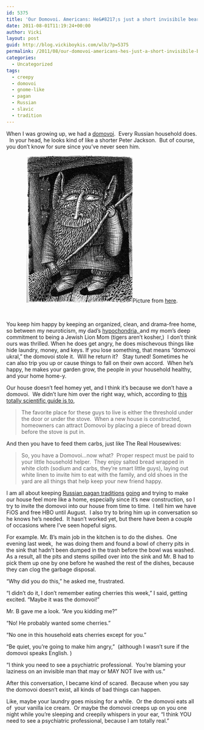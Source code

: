 ```yaml
---
id: 5375
title: 'Our Domovoi. Americans: He&#8217;s just a short invisibile bearded dude that lives in your home, no biggie.'
date: 2011-08-01T11:19:24+00:00
author: Vicki
layout: post
guid: http://blog.vickiboykis.com/wlb/?p=5375
permalink: /2011/08/our-domovoi-americans-hes-just-a-short-invisibile-bearded-dude-that-lives-in-your-home-no-biggie/
categories:
  - Uncategorized
tags:
  - creepy
  - domovoi
  - gnome-like
  - pagan
  - Russian
  - slavic
  - tradition
---
```

When I was growing up, we had a <a href="http://en.wikipedia.org/wiki/Domovoi" target="_blank">domovoi</a>.  Every Russian household does.   In your head, he looks kind of like a shorter Peter Jackson.  But of course, you don&#8217;t know for sure since you&#8217;ve never seen him.

<p style="text-align: center;">
  <a href="https://raw.githubusercontent.com/veekaybee/wlb/gh-pages/assets/images/2011/07/domovoi.gif"><img class="aligncenter size-full wp-image-5376" title="domovoi" src="https://raw.githubusercontent.com/veekaybee/wlb/gh-pages/assets/images/2011/07/domovoi.gif" alt="" width="280" height="388" /></a>Picture from <a href="http://www.slavic.pitt.edu/" target="_blank">here</a>.
</p>

&nbsp;

You keep him happy by keeping an organized, clean, and drama-free home, so between my neuroticism, my dad&#8217;s <a href="http://blog.vickiboykis.com/wlb/2011/03/23/the-world-is-going-crazy-so-hopefully-reading-about-my-radon-problems-will-cheer-you-up/" target="_blank">hypochondria, </a>and my mom&#8217;s deep commitment to being a Jewish Lion Mom (tigers aren&#8217;t kosher,)  I don&#8217;t think ours was thrilled. When he does get angry, he does mischevous things like hide laundry, money, and keys. If you lose something, that means &#8220;domovoi ukral,&#8221; the domovoi stole it.  Will he return it?   Stay tuned! Sometimes he can also trip you up or cause things to fall on their own accord.  When he&#8217;s happy, he makes your garden grow, the people in your household healthy, and your home home-y.

Our house doesn&#8217;t feel homey yet, and I think it&#8217;s because we don&#8217;t have a domovoi.  We didn&#8217;t lure him over the right way, which, according to <a href="http://themagicalbuffet.com/blog1/2006/10/31/mommys-little-helper-the-domovoi/" target="_blank">this totally scientific guide is to</a>,

> The favorite place for these guys to live is either the threshold under the door or under the stove.  When a new house is constructed, homeowners can attract Domovoi by placing a piece of bread down before the stove is put in.

And then you have to feed them carbs, just like The Real Housewives:

> So, you have a Domovoi…now what?  Proper respect must be paid to your little household helper.  They enjoy salted bread wrapped in white cloth (sodium and carbs, they’re smart little guys), laying out white linen to invite him to eat with the family, and old shoes in the yard are all things that help keep your new friend happy.

I am all about keeping <a href="http://en.wikipedia.org/wiki/Slavic_mythology" target="_blank">Russian pagan traditions</a> <a href="http://www.wcprr.org/pdf/JAN06/JAN061220.pdf" target="_blank">going</a> and trying to make our house feel more like a home, especially since it&#8217;s new construction, so I try to invite the domovoi into our house from time to time.  I tell him we have FiOS and free HBO until August.  I also try to bring him up in conversation so he knows he&#8217;s needed.  It hasn&#8217;t worked yet, but there have been a couple of occasions where I&#8217;ve seen hopeful signs.

For example. Mr. B&#8217;s main job in the kitchen is to do the dishes.  One evening last week,  he was doing them and found a bowl of cherry pits in the sink that hadn&#8217;t been dumped in the trash before the bowl was washed. As a result, all the pits and stems spilled over into the sink and Mr. B had to pick them up one by one before he washed the rest of the dishes, because they can clog the garbage disposal.

&#8220;Why did you do this,&#8221; he asked me, frustrated.

&#8220;I didn&#8217;t do it, I don&#8217;t remember eating cherries this week,&#8221; I said, getting excited. &#8220;Maybe it was the domovoi!&#8221;

Mr. B gave me a look. &#8220;Are you kidding me?&#8221;

&#8220;No! He probably wanted some cherries.&#8221;

&#8220;No one in this household eats cherries except for you.&#8221;

&#8220;Be quiet, you&#8217;re going to make him angry,&#8221;  (although I wasn&#8217;t sure if the domovoi speaks English. )

&#8220;I think you need to see a psychiatric professional.  You&#8217;re blaming your laziness on an invisible man that may or MAY NOT live with us.&#8221;

After this conversation, I became kind of scared.  Because when you say the domovoi doesn&#8217;t exist, all kinds of bad things can happen.

Like, maybe your laundry goes missing for a while.  Or the domovoi eats all of  your vanilla ice cream.  Or maybe the domovoi creeps up on you one night while you&#8217;re sleeping and creepily whispers in your ear, &#8220;I think YOU need to see a psychiatric professional, because I am totally real.&#8221;

&nbsp;